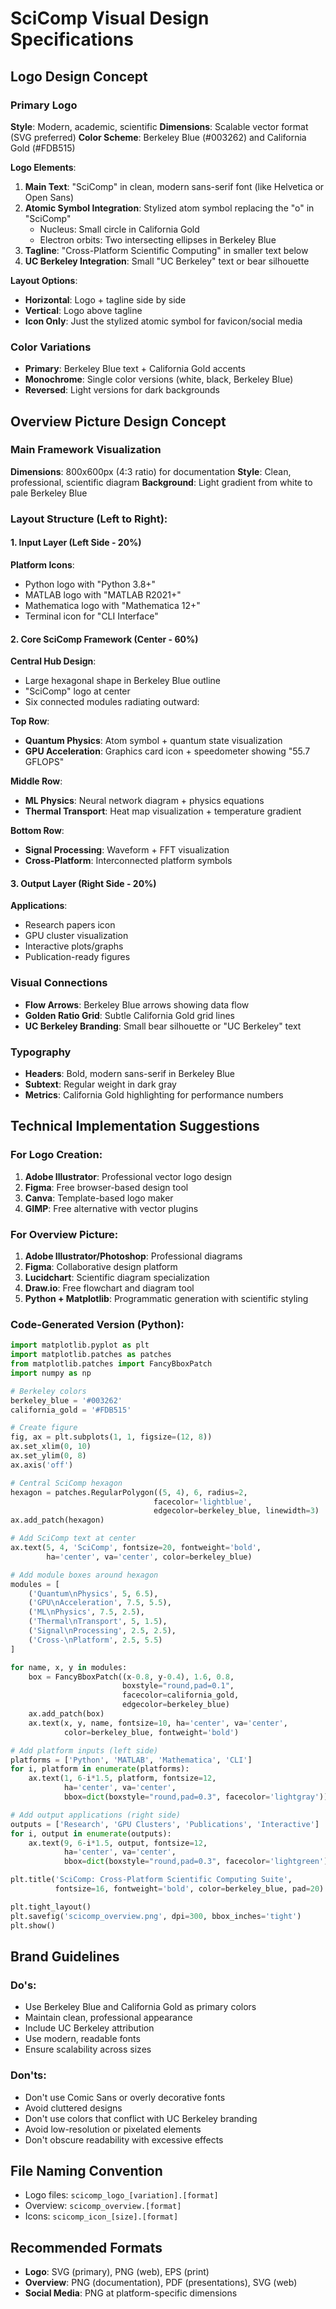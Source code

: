 # SciComp Visual Design Specifications

## Logo Design Concept

### Primary Logo
**Style**: Modern, academic, scientific
**Dimensions**: Scalable vector format (SVG preferred)
**Color Scheme**: Berkeley Blue (#003262) and California Gold (#FDB515)

**Logo Elements**:
1. **Main Text**: "SciComp" in clean, modern sans-serif font (like Helvetica or Open Sans)
2. **Atomic Symbol Integration**: Stylized atom symbol replacing the "o" in "SciComp"
   - Nucleus: Small circle in California Gold
   - Electron orbits: Two intersecting ellipses in Berkeley Blue
3. **Tagline**: "Cross-Platform Scientific Computing" in smaller text below
4. **UC Berkeley Integration**: Small "UC Berkeley" text or bear silhouette

**Layout Options**:
- **Horizontal**: Logo + tagline side by side
- **Vertical**: Logo above tagline
- **Icon Only**: Just the stylized atomic symbol for favicon/social media

### Color Variations
- **Primary**: Berkeley Blue text + California Gold accents
- **Monochrome**: Single color versions (white, black, Berkeley Blue)
- **Reversed**: Light versions for dark backgrounds

## Overview Picture Design Concept

### Main Framework Visualization
**Dimensions**: 800x600px (4:3 ratio) for documentation
**Style**: Clean, professional, scientific diagram
**Background**: Light gradient from white to pale Berkeley Blue

### Layout Structure (Left to Right):

#### 1. Input Layer (Left Side - 20%)
**Platform Icons**:
- Python logo with "Python 3.8+"
- MATLAB logo with "MATLAB R2021+"  
- Mathematica logo with "Mathematica 12+"
- Terminal icon for "CLI Interface"

#### 2. Core SciComp Framework (Center - 60%)

**Central Hub Design**:
- Large hexagonal shape in Berkeley Blue outline
- "SciComp" logo at center
- Six connected modules radiating outward:

**Top Row**:
- **Quantum Physics**: Atom symbol + quantum state visualization
- **GPU Acceleration**: Graphics card icon + speedometer showing "55.7 GFLOPS"

**Middle Row**:
- **ML Physics**: Neural network diagram + physics equations
- **Thermal Transport**: Heat map visualization + temperature gradient

**Bottom Row**:
- **Signal Processing**: Waveform + FFT visualization
- **Cross-Platform**: Interconnected platform symbols

#### 3. Output Layer (Right Side - 20%)
**Applications**:
- Research papers icon
- GPU cluster visualization
- Interactive plots/graphs
- Publication-ready figures

### Visual Connections
- **Flow Arrows**: Berkeley Blue arrows showing data flow
- **Golden Ratio Grid**: Subtle California Gold grid lines
- **UC Berkeley Branding**: Small bear silhouette or "UC Berkeley" text

### Typography
- **Headers**: Bold, modern sans-serif in Berkeley Blue
- **Subtext**: Regular weight in dark gray
- **Metrics**: California Gold highlighting for performance numbers

## Technical Implementation Suggestions

### For Logo Creation:
1. **Adobe Illustrator**: Professional vector logo design
2. **Figma**: Free browser-based design tool
3. **Canva**: Template-based logo maker
4. **GIMP**: Free alternative with vector plugins

### For Overview Picture:
1. **Adobe Illustrator/Photoshop**: Professional diagrams
2. **Figma**: Collaborative design platform
3. **Lucidchart**: Scientific diagram specialization
4. **Draw.io**: Free flowchart and diagram tool
5. **Python + Matplotlib**: Programmatic generation with scientific styling

### Code-Generated Version (Python):
```python
import matplotlib.pyplot as plt
import matplotlib.patches as patches
from matplotlib.patches import FancyBboxPatch
import numpy as np

# Berkeley colors
berkeley_blue = '#003262'
california_gold = '#FDB515'

# Create figure
fig, ax = plt.subplots(1, 1, figsize=(12, 8))
ax.set_xlim(0, 10)
ax.set_ylim(0, 8)
ax.axis('off')

# Central SciComp hexagon
hexagon = patches.RegularPolygon((5, 4), 6, radius=2, 
                                facecolor='lightblue', 
                                edgecolor=berkeley_blue, linewidth=3)
ax.add_patch(hexagon)

# Add SciComp text at center
ax.text(5, 4, 'SciComp', fontsize=20, fontweight='bold', 
        ha='center', va='center', color=berkeley_blue)

# Add module boxes around hexagon
modules = [
    ('Quantum\nPhysics', 5, 6.5),
    ('GPU\nAcceleration', 7.5, 5.5),
    ('ML\nPhysics', 7.5, 2.5),
    ('Thermal\nTransport', 5, 1.5),
    ('Signal\nProcessing', 2.5, 2.5),
    ('Cross-\nPlatform', 2.5, 5.5)
]

for name, x, y in modules:
    box = FancyBboxPatch((x-0.8, y-0.4), 1.6, 0.8, 
                         boxstyle="round,pad=0.1", 
                         facecolor=california_gold, 
                         edgecolor=berkeley_blue)
    ax.add_patch(box)
    ax.text(x, y, name, fontsize=10, ha='center', va='center', 
            color=berkeley_blue, fontweight='bold')

# Add platform inputs (left side)
platforms = ['Python', 'MATLAB', 'Mathematica', 'CLI']
for i, platform in enumerate(platforms):
    ax.text(1, 6-i*1.5, platform, fontsize=12, 
            ha='center', va='center', 
            bbox=dict(boxstyle="round,pad=0.3", facecolor='lightgray'))

# Add output applications (right side)
outputs = ['Research', 'GPU Clusters', 'Publications', 'Interactive']
for i, output in enumerate(outputs):
    ax.text(9, 6-i*1.5, output, fontsize=12, 
            ha='center', va='center',
            bbox=dict(boxstyle="round,pad=0.3", facecolor='lightgreen'))

plt.title('SciComp: Cross-Platform Scientific Computing Suite', 
          fontsize=16, fontweight='bold', color=berkeley_blue, pad=20)

plt.tight_layout()
plt.savefig('scicomp_overview.png', dpi=300, bbox_inches='tight')
plt.show()
```

## Brand Guidelines

### Do's:
- Use Berkeley Blue and California Gold as primary colors
- Maintain clean, professional appearance
- Include UC Berkeley attribution
- Use modern, readable fonts
- Ensure scalability across sizes

### Don'ts:
- Don't use Comic Sans or overly decorative fonts
- Avoid cluttered designs
- Don't use colors that conflict with UC Berkeley branding
- Avoid low-resolution or pixelated elements
- Don't obscure readability with excessive effects

## File Naming Convention
- Logo files: `scicomp_logo_[variation].[format]`
- Overview: `scicomp_overview.[format]`
- Icons: `scicomp_icon_[size].[format]`

## Recommended Formats
- **Logo**: SVG (primary), PNG (web), EPS (print)
- **Overview**: PNG (documentation), PDF (presentations), SVG (web)
- **Social Media**: PNG at platform-specific dimensions
